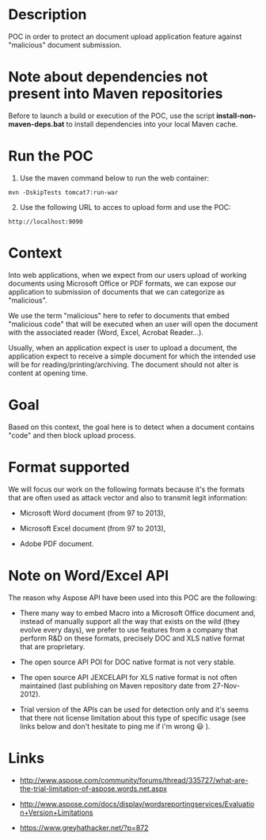 # Description
POC in order to protect an document upload application feature against "malicious" document submission.

# Note about dependencies not present into Maven repositories

Before to launch a build or execution of the POC, use the script **install-non-maven-deps.bat** to install dependencies into your local Maven cache.

# Run the POC

1) Use the maven command below to run the web container:

`mvn -DskipTests tomcat7:run-war`

2) Use the following URL to acces to upload form and use the POC:

`http://localhost:9090`

# Context

Into web applications, when we expect from our users upload of working documents using Microsoft Office or PDF formats, we can expose our application to submission of documents that we can categorize as "malicious".

We use the term "malicious" here to refer to documents that embed "malicious code" that will be executed when an user will open the document with the associated reader (Word, Excel, Acrobat Reader...).

Usually, when an application expect is user to upload a document, the application expect to receive a simple document for which the intended use will be for reading/printing/archiving. The document should not alter is content at opening time.

# Goal

Based on this context, the goal here is to detect when a document contains "code" and then block upload process.

# Format supported

We will focus our work on the following formats because it's the formats that are often used as attack vector and also to transmit legit information: 

* Microsoft Word document (from 97 to 2013),

* Microsoft Excel document (from 97 to 2013),

* Adobe PDF document.

# Note on Word/Excel API

The reason why Aspose API have been used into this POC are the following:

* There many way to embed Macro into a Microsoft Office document and, instead of manually support all the way that exists on the wild (they evolve every days), we prefer to use features from a company that perform R&D on these formats, precisely DOC and XLS native format that are proprietary. 

* The open source API POI for DOC native format is not very stable.

* The open source API JEXCELAPI for XLS native format is not often maintained (last publishing on Maven repository date from 27-Nov-2012).

* Trial version of the APIs can be used for detection only and it's seems that there not license limitation about this type of specific usage (see links below and don't hesitate to ping me if i'm wrong  :smiley: ).


# Links

* http://www.aspose.com/community/forums/thread/335727/what-are-the-trial-limitation-of-aspose.words.net.aspx

* http://www.aspose.com/docs/display/wordsreportingservices/Evaluation+Version+Limitations

* https://www.greyhathacker.net/?p=872
